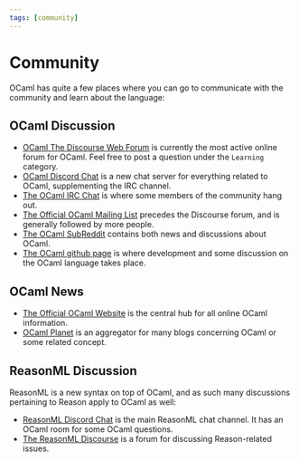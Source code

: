 ```yaml
---
tags: [community]
---
```


# Community
OCaml has quite a few places where you can go to communicate with the community and learn about the language:

## OCaml Discussion

* [OCaml The Discourse Web Forum](https://discuss.ocaml.org/) is currently the most active online forum for OCaml. Feel free to post a question under the `Learning` category.
* [OCaml Discord Chat](https://discord.gg/ZBgYuvR) is a new chat server for everything related to OCaml, supplementing the IRC channel.
* [The OCaml IRC Chat](https://riot.im/app/#/room/#freenode_#ocaml:matrix.org) is where some members of the community hang out.
* [The Official OCaml Mailing List](http://caml.inria.fr/resources/forums.en.html) precedes the Discourse forum, and is generally followed by more people.
* [The OCaml SubReddit](http://reddit.com/r/ocaml) contains both news and discussions about OCaml.
* [The OCaml github page](https://github.com/ocaml/ocaml) is where development and some discussion on the OCaml language takes place.

## OCaml News

* [The Official OCaml Website](http://ocaml.org/) is the central hub for all online OCaml information.
* [OCaml Planet](http://ocaml.org/community/planet/) is an aggregator for many blogs concerning OCaml or some related concept.

## ReasonML Discussion

ReasonML is a new syntax on top of OCaml, and as such many discussions pertaining to Reason apply to OCaml as well:

* [ReasonML Discord Chat](https://discordapp.com/invite/reasonml) is the main ReasonML chat channel. It has an OCaml room for some OCaml questions.
* [The ReasonML Discourse](https://reasonml.chat/) is a forum for discussing Reason-related issues.
